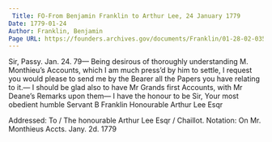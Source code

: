 ```yaml
---
 Title: FO-From Benjamin Franklin to Arthur Lee, 24 January 1779
Date: 1779-01-24
Author: Franklin, Benjamin
Page URL: https://founders.archives.gov/documents/Franklin/01-28-02-0354
---
```


Sir,
Passy. Jan. 24. 79—
Being desirous of thoroughly understanding M. Monthieu’s Accounts, which I am much press’d by him to settle, I request you would please to send me by the Bearer all the Papers you have relating to it.— I should be glad also to have Mr Grands first Accounts, with Mr Deane’s Remarks upon them—
I have the honour to be Sir, Your most obedient humble Servant
B Franklin
Honourable Arthur Lee Esqr
 
Addressed: To / The honourable Arthur Lee Esqr / Chaillot.
Notation: On Mr. Monthieus Accts. Jany. 2d. 1779

